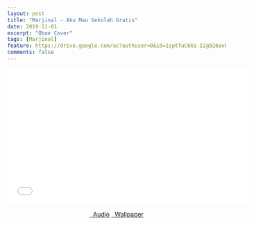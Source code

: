 ```yaml
---
layout: post
title: "Marjinal - Aku Mau Sekolah Gratis"
date: 2019-11-01
excerpt: "Oboe Cover"
tags: [Marjinal]
feature: https://drive.google.com/uc?authuser=0&id=1sptTuC66i-I2g926avEpI7kymPjS1tPW&export=download
comments: false
---
```

<iframe width="560" height="315" src="//www.youtube.com/embed/gZAC_WHS7W4" frameborder="0"> </iframe>
<center>
<figure class="half">
<a href="https://drive.google.com/uc?authuser=0&id=1tVAksN8rZDEMr3uTofK4icNSB9ETOR9y&export=download" class="btn" target="_blank" rel="noopener noreferrer"><i class="fa fa-caret-down"></i> &nbsp; Audio</a>
<a href="https://drive.google.com/uc?authuser=0&id=1sptTuC66i-I2g926avEpI7kymPjS1tPW&export=download" class="btn" target="_blank" rel="noopener noreferrer"><i class="fa fa-caret-down"></i> &nbsp; Wallpaper</a>
</figure>
</center>
